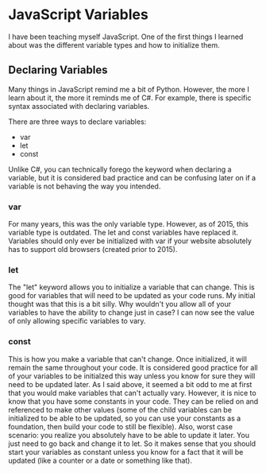 # JavaScript Variables

I have been teaching myself JavaScript. One of the first things I learned about was the different variable types and how to initialize them.

## Declaring Variables

Many things in JavaScript remind me a bit of Python. However, the more I learn about it, the more it reminds me of C#. For example, there is specific syntax associated with declaring variables.

There are three ways to declare variables:
* var
* let
* const

Unlike C#, you can technically forego the keyword when declaring a variable, but it is considered bad practice and can be confusing later on if a variable is not behaving the way you intended.

### var

For many years, this was the only variable type. However, as of 2015, this variable type is outdated. The let and const variables have replaced it. Variables should only ever be initialized with var if your website absolutely has to support old browsers (created prior to 2015). 

### let

The "let" keyword allows you to initialize a variable that can change. This is good for variables that will need to be updated as your code runs. My initial thought was that this is a bit silly. Why wouldn't you allow all of your variables to have the ability to change just in case? I can now see the value of only allowing specific variables to vary. 

### const

This is how you make a variable that can't change. Once initialized, it will remain the same throughout your code. It is considered good practice for all of your variables to be initialzed this way unless you know for sure they will need to be updated later. As I said above, it seemed a bit odd to me at first that you would make variables that can't actually vary. However, it is nice to know that you have some constants in your code. They can be relied on and referenced to make other values (some of the child variables can be initialized to be able to be updated, so you can use your constants as a foundation, then build your code to still be flexible). Also, worst case scenario: you realize you absolutely have to be able to update it later. You just need to go back and change it to let. So it makes sense that you should start your variables as constant unless you know for a fact that it will be updated (like a counter or a date or something like that).
